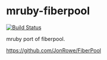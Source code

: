 mruby-fiberpool
===============

[![Build Status](https://travis-ci.org/mattn/mruby-fiberpool.svg?branch=master)](https://travis-ci.org/mattn/mruby-fiberpool)

mruby port of fiberpool.

https://github.com/JonRowe/FiberPool
